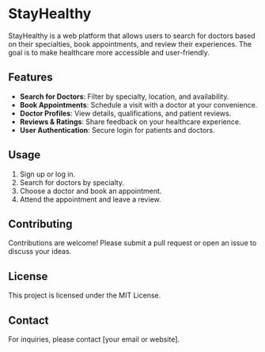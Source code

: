 # StayHealthy

StayHealthy is a web platform that allows users to search for doctors based on their specialties, book appointments, and review their experiences. The goal is to make healthcare more accessible and user-friendly.

## Features
- **Search for Doctors**: Filter by specialty, location, and availability.
- **Book Appointments**: Schedule a visit with a doctor at your convenience.
- **Doctor Profiles**: View details, qualifications, and patient reviews.
- **Reviews & Ratings**: Share feedback on your healthcare experience.
- **User Authentication**: Secure login for patients and doctors.

## Usage
1. Sign up or log in.
2. Search for doctors by specialty.
3. Choose a doctor and book an appointment.
4. Attend the appointment and leave a review.

## Contributing
Contributions are welcome! Please submit a pull request or open an issue to discuss your ideas.

## License
This project is licensed under the MIT License.

## Contact
For inquiries, please contact [your email or website].